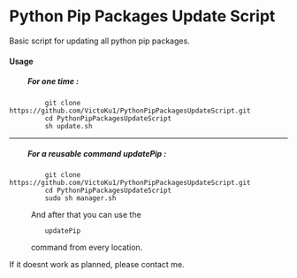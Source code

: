 # Python Pip Packages Update Script



Basic script for updating all python pip packages.

#### Usage

##### &nbsp; &nbsp; &nbsp; &nbsp; &nbsp; For one time :

```
         git clone https://github.com/VictoKu1/PythonPipPackagesUpdateScript.git
         cd PythonPipPackagesUpdateScript
         sh update.sh
```
-----
##### &nbsp; &nbsp; &nbsp; &nbsp; &nbsp; For a reusable command updatePip :

```
         git clone https://github.com/VictoKu1/PythonPipPackagesUpdateScript.git
         cd PythonPipPackagesUpdateScript
         sudo sh manager.sh
```
&nbsp; &nbsp; &nbsp; &nbsp; &nbsp; And after that you can use the 
```
         updatePip
```

&nbsp; &nbsp; &nbsp; &nbsp; &nbsp; command from every location.





If it doesnt work as planned, please contact me.